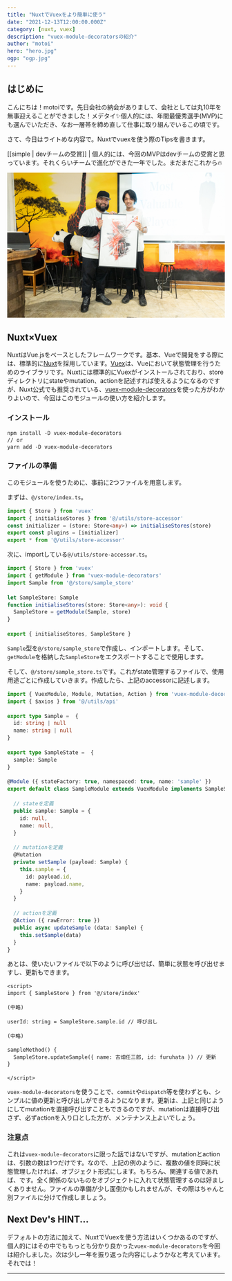 ```yaml
---
title: "NuxtでVuexをより簡単に使う"
date: "2021-12-13T12:00:00.000Z"
category: [nuxt, vuex]
description: "vuex-module-decoratorsの紹介"
author: "motoi"
hero: "hero.jpg"
ogp: "ogp.jpg"
---
```


## はじめに
こんにちは！motoiです。先日会社の納会がありまして、会社としては丸10年を無事迎えることができました！メデタイ✨個人的には、年間最優秀選手(MVP)にも選んでいただき、なお一層帯を締め直して仕事に取り組んでいるこの頃です。

さて、今日はライトめな内容で。Nuxtでvuexを使う際のTipsを書きます。

[[simple | devチームの受賞]]
| 個人的には、今回のMVPはdevチームの受賞と思っています。それくらいチームで進化ができた一年でした。まだまだこれから🔥

![image](mvp.jpg)

## Nuxt×Vuex
NuxtはVue.jsをベースとしたフレームワークです。基本、Vueで開発をする際には、標準的に[Nuxt](https://nuxtjs.org/)を採用しています。[Vuex](https://vuex.vuejs.org/ja/)は、Vueにおいて状態管理を行うためのライブラリです。Nuxtには標準的にVuexがインストールされており、storeディレクトリにstateやmutation、actionを記述すれば使えるようになるのですが、Nuxt公式でも推奨されている、[vuex-module-decorators](https://github.com/championswimmer/vuex-module-decorators)を使った方がわかりよいので、今回はこのモジュールの使い方を紹介します。

### インストール

```
npm install -D vuex-module-decorators
// or 
yarn add -D vuex-module-decorators
```

### ファイルの準備
このモジュールを使うために、事前に2つファイルを用意します。

まずは、`@/store/index.ts`。

```typescript:title=@/store/index.ts
import { Store } from 'vuex'
import { initialiseStores } from '@/utils/store-accessor'
const initializer = (store: Store<any>) => initialiseStores(store)
export const plugins = [initializer]
export * from '@/utils/store-accessor'
```

次に、importしている`@/utils/store-accessor.ts`。

```typescript:title=@/store/index.ts
import { Store } from 'vuex'
import { getModule } from 'vuex-module-decorators'
import Sample from '@/store/sample_store'

let SampleStore: Sample
function initialiseStores(store: Store<any>): void {
  SampleStore = getModule(Sample, store)
}

export { initialiseStores, SampleStore }
```

`Sample`型を`@/store/sample_store`で作成し、インポートします。そして、`getModule`を格納した`SampleStore`をエクスポートすることで使用します。

そして、`@/store/sample_store.ts`です。これがstate管理するファイルで、使用用途ごとに作成していきます。作成したら、上記のaccessorに記述します。

```typescript:title=@/store/sample_store.ts
import { VuexModule, Module, Mutation, Action } from 'vuex-module-decorators'
import { $axios } from '@/utils/api'

export type Sample =  {
  id: string | null
  name: string | null
}

export type SampleState =  {
  sample: Sample
}

@Module ({ stateFactory: true, namespaced: true, name: 'sample' })
export default class SampleModule extends VuexModule implements SampleState {

  // stateを定義
  public sample: Sample = {
    id: null,
    name: null,
  }

  // mutationを定義
  @Mutation
  private setSample (payload: Sample) {
    this.sample = {
      id: payload.id,
      name: payload.name,
    }
  }

  // actionを定義
  @Action ({ rawError: true })
  public async updateSample (data: Sample) {
    this.setSample(data)
  }
}

```

あとは、使いたいファイルで以下のように呼び出せば、簡単に状態を呼び出せますし、更新もできます。

```typescript:title=sample.vue
<script>
import { SampleStore } from '@/store/index'

(中略)

userId: string = SampleStore.sample.id // 呼び出し

(中略)

sampleMethod() {
  SampleStore.updateSample({ name: 古畑任三郎, id: furuhata }) // 更新
}

</script>
```

`vuex-module-decorators`を使うことで、`commit`や`dispatch`等を使わずとも、シンプルに値の更新と呼び出しができるようになります。更新は、上記と同じようにしてmutationを直接呼び出すこともできるのですが、mutationは直接呼び出さず、必ずactionを入り口とした方が、メンテナンス上よいでしょう。

### 注意点

これは`vuex-module-decorators`に限った話ではないですが、mutationとactionは、引数の数は1つだけです。なので、上記の例のように、複数の値を同時に状態管理したければ、オブジェクト形式にします。もちろん、関連する値であれば、です。全く関係のないものをオブジェクトに入れて状態管理するのは好ましくありません。ファイルの準備が少し面倒かもしれませんが、その際はちゃんと別ファイルに分けて作成しましょう。
 
## Next Dev's HINT...
デフォルトの方法に加えて、NuxtでVuexを使う方法はいくつかあるのですが、個人的にはその中でももっとも分かり良かった`vuex-module-decorators`を今回は紹介しました。次は少し一年を振り返った内容にしようかなと考えています。それでは！

---

